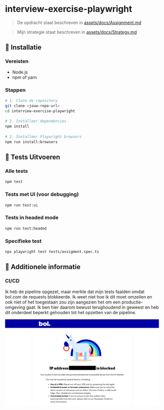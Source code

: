 # interview-exercise-playwright

> De opdracht staat beschreven in [assets/docs/Assignment.md](./assets/docs/Assignment.md)

> Mijn strategie staat beschreven in [assets/docs/Strategy.md](./assets/docs/Strategy.md)

## 🚀 Installatie

### Vereisten
- Node.js
- npm of yarn


### Stappen 
```bash
# 1. Clone de repository
git clone <jouw-repo-url>
cd interview-exercise-playwright

# 2. Installeer dependencies
npm install

# 3. Installeer Playwright browsers
npm run install:browsers
```

## 🧪 Tests Uitvoeren

### Alle tests
```bash
npm test
```

### Tests met UI (voor debugging)
```bash
npm run test:ui
```

### Tests in headed mode
```bash
npm run test:headed
```

### Specifieke test
```bash
npx playwright test tests/assigment.spec.ts
```


## 🔧 Additionele informatie

### CI/CD

Ik heb de pipeline opgezet, maar merkte dat mijn tests faalden omdat bol.com de requests blokkeerde. Ik weet niet hoe ik dit moet omzeilen en ook niet of het toegestaan zou zijn aangezien het om een productie-omgeving gaat. Ik ben hier daarom bewust terughoudend in geweest en heb dit onderdeel beperkt gehouden tot het opzetten van de pipeline.

![screenshot](/assets/images/blocked-ip.png)
